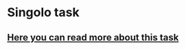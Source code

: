 # Singolo task

## [Here you can read more about this task](https://github.com/rolling-scopes-school/tasks/blob/master/tasks/markups/level-2/singolo/part-1/singolo-1-ru.md)
